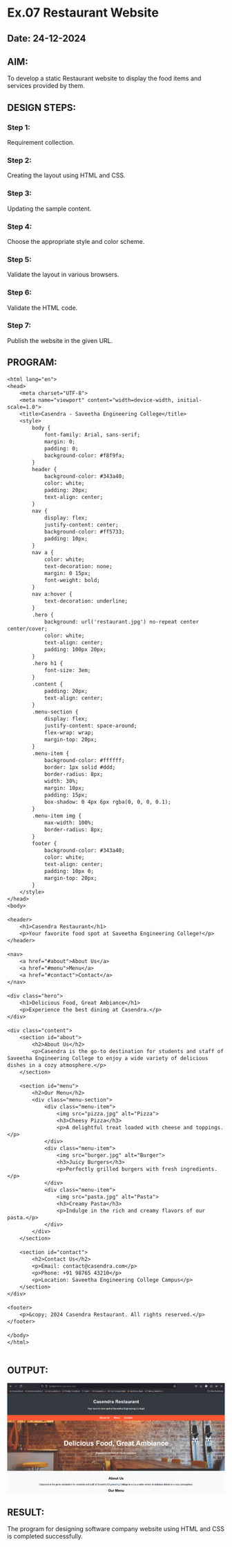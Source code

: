 # Ex.07 Restaurant Website
## Date: 24-12-2024

## AIM:
To develop a static Restaurant website to display the food items and services provided by them.

## DESIGN STEPS:

### Step 1:
Requirement collection.

### Step 2:
Creating the layout using HTML and CSS.

### Step 3:
Updating the sample content.

### Step 4:
Choose the appropriate style and color scheme.

### Step 5:
Validate the layout in various browsers.

### Step 6:
Validate the HTML code.

### Step 7:
Publish the website in the given URL.

## PROGRAM:
```<!DOCTYPE html>
<html lang="en">
<head>
    <meta charset="UTF-8">
    <meta name="viewport" content="width=device-width, initial-scale=1.0">
    <title>Casendra - Saveetha Engineering College</title>
    <style>
        body {
            font-family: Arial, sans-serif;
            margin: 0;
            padding: 0;
            background-color: #f8f9fa;
        }
        header {
            background-color: #343a40;
            color: white;
            padding: 20px;
            text-align: center;
        }
        nav {
            display: flex;
            justify-content: center;
            background-color: #ff5733;
            padding: 10px;
        }
        nav a {
            color: white;
            text-decoration: none;
            margin: 0 15px;
            font-weight: bold;
        }
        nav a:hover {
            text-decoration: underline;
        }
        .hero {
            background: url('restaurant.jpg') no-repeat center center/cover;
            color: white;
            text-align: center;
            padding: 100px 20px;
        }
        .hero h1 {
            font-size: 3em;
        }
        .content {
            padding: 20px;
            text-align: center;
        }
        .menu-section {
            display: flex;
            justify-content: space-around;
            flex-wrap: wrap;
            margin-top: 20px;
        }
        .menu-item {
            background-color: #ffffff;
            border: 1px solid #ddd;
            border-radius: 8px;
            width: 30%;
            margin: 10px;
            padding: 15px;
            box-shadow: 0 4px 6px rgba(0, 0, 0, 0.1);
        }
        .menu-item img {
            max-width: 100%;
            border-radius: 8px;
        }
        footer {
            background-color: #343a40;
            color: white;
            text-align: center;
            padding: 10px 0;
            margin-top: 20px;
        }
    </style>
</head>
<body>

<header>
    <h1>Casendra Restaurant</h1>
    <p>Your favorite food spot at Saveetha Engineering College!</p>
</header>

<nav>
    <a href="#about">About Us</a>
    <a href="#menu">Menu</a>
    <a href="#contact">Contact</a>
</nav>

<div class="hero">
    <h1>Delicious Food, Great Ambiance</h1>
    <p>Experience the best dining at Casendra.</p>
</div>

<div class="content">
    <section id="about">
        <h2>About Us</h2>
        <p>Casendra is the go-to destination for students and staff of Saveetha Engineering College to enjoy a wide variety of delicious dishes in a cozy atmosphere.</p>
    </section>

    <section id="menu">
        <h2>Our Menu</h2>
        <div class="menu-section">
            <div class="menu-item">
                <img src="pizza.jpg" alt="Pizza">
                <h3>Cheesy Pizza</h3>
                <p>A delightful treat loaded with cheese and toppings.</p>
            </div>
            <div class="menu-item">
                <img src="burger.jpg" alt="Burger">
                <h3>Juicy Burgers</h3>
                <p>Perfectly grilled burgers with fresh ingredients.</p>
            </div>
            <div class="menu-item">
                <img src="pasta.jpg" alt="Pasta">
                <h3>Creamy Pasta</h3>
                <p>Indulge in the rich and creamy flavors of our pasta.</p>
            </div>
        </div>
    </section>

    <section id="contact">
        <h2>Contact Us</h2>
        <p>Email: contact@casendra.com</p>
        <p>Phone: +91 98765 43210</p>
        <p>Location: Saveetha Engineering College Campus</p>
    </section>
</div>

<footer>
    <p>&copy; 2024 Casendra Restaurant. All rights reserved.</p>
</footer>

</body>
</html>


```

## OUTPUT:
![alt text](<Screenshot 2024-12-24 232444.png>)

## RESULT:
The program for designing software company website using HTML and CSS is completed successfully.
